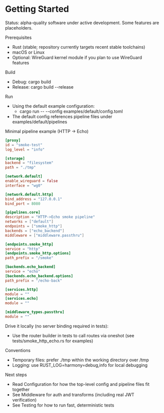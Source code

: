 # Getting Started

Status: alpha-quality software under active development. Some features are placeholders.

Prerequisites
- Rust (stable; repository currently targets recent stable toolchains)
- macOS or Linux
- Optional: WireGuard kernel module if you plan to use WireGuard features

Build
- Debug: cargo build
- Release: cargo build --release

Run
- Using the default example configuration:
  - cargo run -- --config examples/default/config.toml
- The default config references pipeline files under examples/default/pipelines

Minimal pipeline example (HTTP -> Echo)
```toml
[proxy]
id = "smoke-test"
log_level = "info"

[storage]
backend = "filesystem"
path = "./tmp"

[network.default]
enable_wireguard = false
interface = "wg0"

[network.default.http]
bind_address = "127.0.0.1"
bind_port = 8080

[pipelines.core]
description = "HTTP->Echo smoke pipeline"
networks = ["default"]
endpoints = ["smoke_http"]
backends = ["echo_backend"]
middleware = ["middleware.passthru"]

[endpoints.smoke_http]
service = "http"
[endpoints.smoke_http.options]
path_prefix = "/smoke"

[backends.echo_backend]
service = "echo"
[backends.echo_backend.options]
path_prefix = "/echo-back"

[services.http]
module = ""
[services.echo]
module = ""

[middleware_types.passthru]
module = ""
```

Drive it locally (no server binding required in tests):
- Use the router builder in tests to call routes via oneshot (see tests/smoke_http_echo.rs for examples)

Conventions
- Temporary files: prefer ./tmp within the working directory over /tmp
- Logging: use RUST_LOG=harmony=debug,info for local debugging

Next steps
- Read Configuration for how the top-level config and pipeline files fit together
- See Middleware for auth and transforms (including real JWT verification)
- See Testing for how to run fast, deterministic tests

